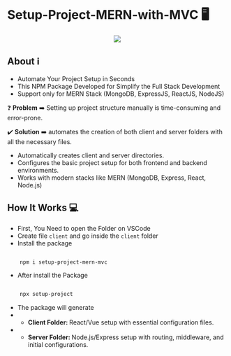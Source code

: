 # Setup-Project-MERN-with-MVC :desktop_computer:

<p align="center">
    <img src="https://skillicons.dev/icons?i=mongodb,express,react,nodejs" />
</p>

## About :information_source:

- Automate Your Project Setup in Seconds
- This NPM Package Developed for Simplify the Full Stack Development
- Support only for MERN Stack (MongoDB, ExpressJS, ReactJS, NodeJS)


:question: <b>Problem</b> :arrow_right: Setting up project structure manually is time-consuming and error-prone.

:heavy_check_mark: <b>Solution</b> :arrow_right: automates the creation of both client and server folders with all the necessary files.

- Automatically creates client and server directories.
- Configures the basic project setup for both frontend and backend environments.
- Works with modern stacks like MERN (MongoDB, Express, React, Node.js)

## How It Works :computer:

- First, You Need to open the Folder on VSCode
- Create file `client` and go inside the `client` folder
- Install the package 

```bash

    npm i setup-project-mern-mvc

```

- After install the Package

```bash

    npx setup-project

```

- The package will generate
- - <b>Client Folder: </b> React/Vue setup with essential configuration files.
- - <b>Server Folder: </b> Node.js/Express setup with routing, middleware, and initial configurations.
